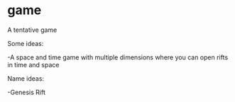 game
====

A tentative game

Some ideas:

-A space and time game with multiple dimensions where you can open rifts in time and space

Name ideas:

-Genesis Rift